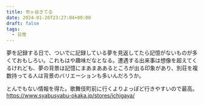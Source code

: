 ```yaml
---
title: 市ヶ谷きてる
date: 2024-01-26T23:27:04+09:00
draft: false
tags:
  - 日常
---
```


夢を記録する日で、ついでに記録している夢を見返してたら記憶がないものが多くておもしろい。これもはや趣味だなとなる。遭遇する出来事は想像を超えてくるけれども、夢の背景は記憶にまあまああるところが出る印象があり、別荘を複数持ってる人は背景のバリエーションも多いんだろうか。

とんでもない情報を得た。歌舞伎町前に行くよりよっぽど行きやすいので最高。  
https://www.syabusyabu-okaka.jp/stores/ichigaya/

